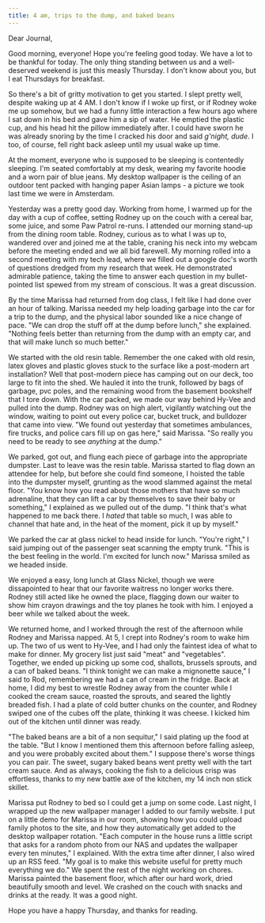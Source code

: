 ```yaml
---
title: 4 am, trips to the dump, and baked beans
---
```


Dear Journal,

Good morning, everyone! Hope you're feeling good today. We have a lot to
be thankful for today. The only thing standing between us and a
well-deserved weekend is just this measly Thursday. I don't know about
you, but I eat Thursdays for breakfast.

So there's a bit of gritty motivation to get you started. I slept pretty
well, despite waking up at 4 AM. I don't know if I woke up first, or if
Rodney woke me up somehow, but we had a funny little interaction a few
hours ago where I sat down in his bed and gave him a sip of water. He
emptied the plastic cup, and his head hit the pillow immediately after.
I could have sworn he was already snoring by the time I cracked his door
and said *g'night, dude*. I too, of course, fell right back asleep until
my usual wake up time.

At the moment, everyone who is supposed to be sleeping is contentedly
sleeping. I'm seated comfortably at my desk, wearing my favorite hoodie
and a worn pair of blue jeans. My desktop wallpaper is the ceiling of an
outdoor tent packed with hanging paper Asian lamps - a picture we took
last time we were in Amsterdam.

Yesterday was a pretty good day. Working from home, I warmed up for the
day with a cup of coffee, setting Rodney up on the couch with a cereal
bar, some juice, and some Paw Patrol re-runs. I attended our morning
stand-up from the dining room table. Rodney, curious as to what I was up
to, wandered over and joined me at the table, craning his neck into my
webcam before the meeting ended and we all bid farewell. My morning
rolled into a second meeting with my tech lead, where we filled out a
google doc's worth of questions dredged from my research that week. He
demonstrated admirable patience, taking the time to answer each question
in my bullet-pointed list spewed from my stream of conscious. It was a
great discussion.

By the time Marissa had returned from dog class, I felt like I had done
over an hour of talking. Marissa needed my help loading garbage into the
car for a trip to the dump, and the physical labor sounded like a nice
change of pace. "We can drop the stuff off at the dump before lunch,"
she explained. "Nothing feels better than returning from the dump with
an empty car, and that will make lunch so much better."

We started with the old resin table. Remember the one caked with old
resin, latex gloves and plastic gloves stuck to the surface like a
post-modern art installation? Well that post-modern piece has camping
out on our deck, too large to fit into the shed. We hauled it into the
trunk, followed by bags of garbage, pvc poles, and the remaining wood
from the basement bookshelf that I tore down. With the car packed, we
made our way behind Hy-Vee and pulled into the dump. Rodney was on high
alert, vigilantly watching out the window, waiting to point out every
police car, bucket truck, and bulldozer that came into view. "We found
out yesterday that sometimes ambulances, fire trucks, and police cars
fill up on gas here," said Marissa. "So really you need to be ready to
see *anything* at the dump."

We parked, got out, and flung each piece of garbage into the appropriate
dumpster. Last to leave was the resin table. Marissa started to flag
down an attendee for help, but before she could find someone, I hoisted
the table into the dumpster myself, grunting as the wood slammed against
the metal floor. "You know how you read about those mothers that have so
much adrenaline, that they can lift a car by themselves to save their
baby or something," I explained as we pulled out of the dump. "I think
that's what happened to me back there. I *hated* that table so much, I
was able to channel that hate and, in the heat of the moment, pick it up
by myself."

We parked the car at glass nickel to head inside for lunch. "You're
right," I said jumping out of the passenger seat scanning the empty
trunk. "This is the best feeling in the world. I'm excited for lunch
now." Marissa smiled as we headed inside.

We enjoyed a easy, long lunch at Glass Nickel, though we were
dissapointed to hear that our favorite waitress no longer works there.
Rodney still acted like he owned the place, flagging down our waiter to
show him crayon drawings and the toy planes he took with him. I enjoyed
a beer while we talked about the week.

We returned home, and I worked through the rest of the afternoon while
Rodney and Marissa napped. At 5, I crept into Rodney's room to wake him
up. The two of us went to Hy-Vee, and I had only the faintest idea of
what to make for dinner. My grocery list just said "meat" and
"vegetables". Together, we ended up picking up some cod, shallots,
brussels sprouts, and a can of baked beans. "I think tonight we can make
a mignonette sauce," I said to Rod, remembering we had a can of cream in
the fridge. Back at home, I did my best to wrestle Rodney away from the
counter while I cooked the cream sauce, roasted the sprouts, and seared
the lightly breaded fish. I had a plate of cold butter chunks on the
counter, and Rodney swiped one of the cubes off the plate, thinking it
was cheese. I kicked him out of the kitchen until dinner was ready.

"The baked beans are a bit of a non sequitur," I said plating up the
food at the table. "But I know I mentioned them this afternoon before
falling asleep, and you were probably excited about them." I suppose
there's worse things you can pair. The sweet, sugary baked beans went
pretty well with the tart cream sauce. And as always, cooking the fish
to a delicious crisp was effortless, thanks to my new battle axe of the
kitchen, my 14 inch non stick skillet.

Marissa put Rodney to bed so I could get a jump on some code. Last
night, I wrapped up the new wallpaper manager I added to our family
website. I put on a little demo for Marissa in our room, showing how you
could upload family photos to the site, and how they automatically get
added to the desktop wallpaper rotation. "Each computer in the house
runs a little script that asks for a random photo from our NAS and
updates the wallpaper every ten minutes," I explained. With the extra
time after dinner, I also wired up an RSS feed. "My goal is to make this
website useful for pretty much everything we do." We spent the rest of
the night working on chores. Marissa painted the basement floor, which
after our hard work, dried beautifully smooth and level. We crashed on
the couch with snacks and drinks at the ready. It was a good night.

Hope you have a happy Thursday, and thanks for reading.

